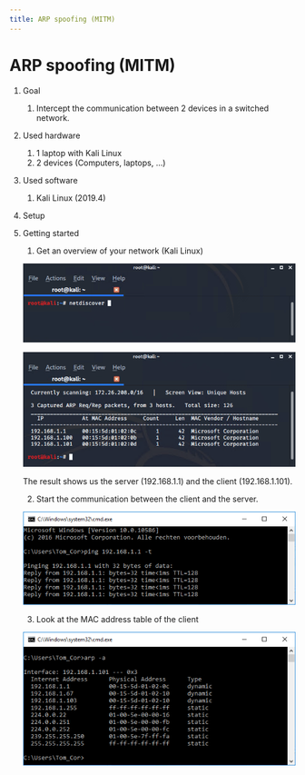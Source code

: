 ```yaml
---
title: ARP spoofing (MITM)
---
```


# ARP spoofing (MITM)

1. Goal
    1. Intercept the communication between 2 devices in a switched network.

2. Used hardware
    1. 1 laptop with Kali Linux
    2. 2 devices (Computers, laptops, ...)

3. Used software
    1. Kali Linux (2019.4)

4. Setup


5. Getting started
    1. Get an overview of your network (Kali Linux)
    
    ![Success](./assets/netdiscover_command.png)

    ![Success](./assets/netdiscover_result.png)

    The result shows us the server (192.168.1.1) and the client (192.168.1.101).

    2. Start the communication between the client and the server.

     ![Success](./assets/ping.png)
    
    3. Look at the MAC address table of the client

    ![Success](./assets/first_arp.png)

